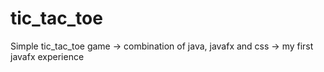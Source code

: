 # tic_tac_toe
Simple tic_tac_toe game
  -> combination of java, javafx and css
  -> my first javafx experience
